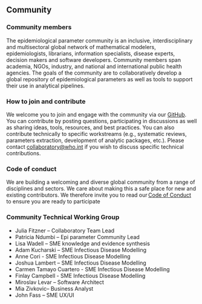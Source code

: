 ## Community

### Community members  
The epidemiological parameter community is an inclusive, interdisciplinary and multisectoral global network of mathematical modelers, epidemiologists, librarians, information specialists, disease experts, decision makers and software developers. Community members span academia, NGOs, industry, and national and international public health agencies. The goals of the community are to collaboratively develop a global repository of epidemiological parameters as well as tools to support their use in analytical pipelines.  

### How to join and contribute 
We welcome you to join and engage with the community via our [GitHub](https://github.com/WorldHealthOrganization/collaboratory-epiparameter-community). You can contribute by posting questions, participating in discussions as well as sharing ideas, tools, resources, and best practices. You can also contribute technically to specific workstreams (e.g., systematic reviews, parameters extraction, development of analytic packages, etc.). Please contact collaboratory@who.int if you wish to discuss specific technical contributions. 

### Code of conduct
We are building a welcoming and diverse global community from a range of disciplines and sectors. We care about making this a safe place for new and existing contributors. We therefore invite you to read our [Code of Conduct](/pages/code_of_conduct.md) to ensure you are ready to participate

### Community Technical Working Group
* Julia Fitzner – Collaboratory Team Lead
* Patricia Ndumbi – Epi parameter Community Lead
* Lisa Wadell – SME knowledge and evidence synthesis
* Adam Kucharski – SME Infectious Disease Modelling
* Anne Cori - SME Infectious Disease Modelling
* Joshua Lambert – SME Infectious Disease Modelling
* Carmen Tamayo Cuartero - SME Infectious Disease Modelling
* Finlay Campbell - SME Infectious Disease Modelling
* Miroslav Levar – Software Architect
* Mia Zivkovic– Business Analyst
* John Fass – SME UX/UI
